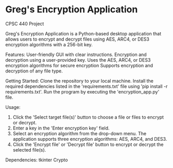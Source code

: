 # Greg's Encryption Application

CPSC 440 Project

Greg's Encryption Application is a Python-based desktop application that allows users to encrypt and decrypt files using AES, ARC4, or DES3 encryption algorithms with a 256-bit key.

Features: 
User-friendly GUI with clear instructions.
Encryption and decryption using a user-provided key.
Uses the AES, ARC4, or DES3 encryption algorithms for secure encryption
Supports encryption and decryption of any file type.

Getting Started: 
Clone the repository to your local machine.
Install the required dependencies listed in the 'requirements.txt' file using 'pip install -r requirements.txt'.
Run the program by executing the 'encryption_app.py' file.

Usage: 
1. Click the 'Select target file(s)' button to choose a file or files to encrypt or decrypt.
2. Enter a key in the 'Enter encryption key' field.
3. Select an encryption algorithm from the drop-down menu. The application supports three encryption algorithms: AES, ARC4, and DES3.
4. Click the 'Encrypt file' or 'Decrypt file' button to encrypt or decrypt the selected file(s).

Dependencies: 
tkinter
Crypto
